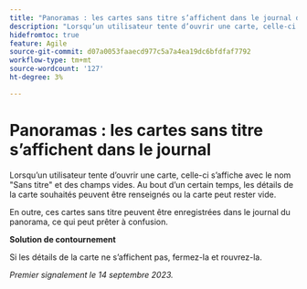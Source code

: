 ```yaml
---
title: "Panoramas : les cartes sans titre s’affichent dans le journal des travaux en souffrance"
description: "Lorsqu’un utilisateur tente d’ouvrir une carte, celle-ci s’affiche avec le nom Untitled et des champs vides. Au bout d’un certain temps, les détails de la carte souhaités peuvent être renseignés ou la carte peut rester vide. En outre, ces cartes sans titre peuvent être enregistrées dans le journal du panorama, ce qui peut prêter à confusion."
hidefromtoc: true
feature: Agile
source-git-commit: d07a0053faaecd977c5a7a4ea19dc6bfdfaf7792
workflow-type: tm+mt
source-wordcount: '127'
ht-degree: 3%

---
```



# Panoramas : les cartes sans titre s’affichent dans le journal

Lorsqu’un utilisateur tente d’ouvrir une carte, celle-ci s’affiche avec le nom &quot;Sans titre&quot; et des champs vides. Au bout d’un certain temps, les détails de la carte souhaités peuvent être renseignés ou la carte peut rester vide.

En outre, ces cartes sans titre peuvent être enregistrées dans le journal du panorama, ce qui peut prêter à confusion.

**Solution de contournement**

Si les détails de la carte ne s’affichent pas, fermez-la et rouvrez-la.

_Premier signalement le 14 septembre 2023._
